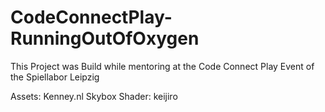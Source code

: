 # CodeConnectPlay-RunningOutOfOxygen
This Project was Build while mentoring at the Code Connect Play Event of the Spiellabor Leipzig

Assets: Kenney.nl
Skybox Shader: keijiro
